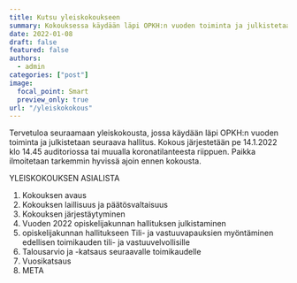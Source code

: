 ```yaml
---
title: Kutsu yleiskokoukseen
summary: Kokouksessa käydään läpi OPKH:n vuoden toiminta ja julkistetaan seuraava hallitus.
date: 2022-01-08
draft: false
featured: false
authors:
  - admin
categories: ["post"]
image:
  focal_point: Smart
  preview_only: true
url: "/yleiskokokous"
---
```

Tervetuloa seuraamaan yleiskokousta, jossa käydään läpi OPKH:n vuoden toiminta ja julkistetaan seuraava hallitus. Kokous järjestetään pe 14.1.2022 klo 14.45 auditoriossa tai muualla koronatilanteesta riippuen. Paikka ilmoitetaan tarkemmin hyvissä ajoin ennen kokousta.

 YLEISKOKOUKSEN ASIALISTA
1. Kokouksen avaus
2. Kokouksen laillisuus ja päätösvaltaisuus 
3. Kokouksen järjestäytyminen
4. Vuoden 2022 opiskelijakunnan hallituksen julkistaminen
5. opiskelijakunnan hallitukseen Tili- ja vastuuvapauksien myöntäminen edellisen toimikauden tili- ja vastuuvelvollisille
6. Talousarvio ja -katsaus seuraavalle toimikaudelle
7. Vuosikatsaus
8. META